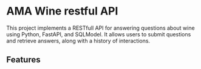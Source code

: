 # AMA Wine restful API

This project implements a RESTfull API for answering questions about wine using Python, FastAPI, and SQLModel. 
It allows users to submit questions and retrieve answers, along with a history of interactions.

## Features
[//]: # (TODO: wip)

